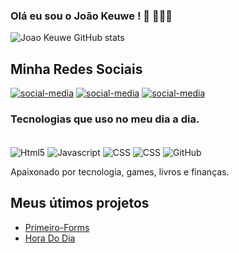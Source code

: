 
### Olá eu sou o João Keuwe ! 👋 👨🏾‍💻

![Joao Keuwe GitHub stats](https://github-readme-stats.vercel.app/api?username=JoaoKeuwe&show_icons=true&theme=radical&include_all_commits=true&count_private=true)

## Minha Redes Sociais
[![social-media]( https://img.shields.io/badge/LinkedIn-0077B5?style=for-the-badge&logo=linkedin&logoColor=white)](https://www.linkedin.com/in/joaokeuwe/)
[![social-media](https://img.shields.io/badge/WhatsApp-25D366?style=for-the-badge&logo=whatsapp&logoColor=white)](http://api.whatsapp.com/send?1=pt_BR&phone=5511979919177)
[![social-media]( 	https://img.shields.io/badge/Instagram-E4405F?style=for-the-badge&logo=instagram&logoColor=white)](https://www.instagram.com/joao_keuwe/)




### Tecnologias que uso no meu dia a dia.

<div style='display : inline-block'><br>
<img align = 'center' alt="Html5"  src= "https://img.shields.io/badge/HTML5-E34F26?style=for-the-badge&logo=html5&logoColor=white">
<img align = 'center' alt="Javascript"  src= "https://img.shields.io/badge/JavaScript-323330?style=for-the-badge&logo=javascript&logoColor=F7DF1E">
<img align = 'center' alt="CSS"  src= "https://img.shields.io/badge/CSS-239120?&style=for-the-badge&logo=css3&logoColor=white">
<img align = 'center' alt="CSS"  src= "https://img.shields.io/badge/Ubuntu-E95420?style=for-the-badge&logo=ubuntu&logoColor=white">
<img align = 'center' alt="GitHub"  src= "https://img.shields.io/badge/GitHub-100000?style=for-the-badge&logo=github&logoColor=white">
</div><br>

Apaixonado por tecnologia, games,  livros e finanças.

## Meus útimos projetos
- [Primeiro-Forms](https://joaokeuwe.github.io/primeiro-forms.github.io/?) 
- [Hora Do Dia](https://joaokeuwe.github.io/Hora-do-dia.github.io/) 

<!-- [![Top Langs](https://github-readme-stats.vercel.app/api/top-langs/?username=anuraghazra&layout=compact)](https://github.com/JoaoKeuwe/github-readme-stats)
 -->


